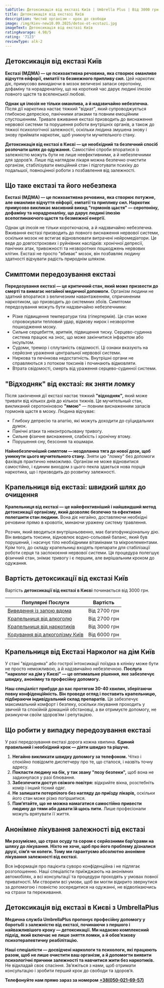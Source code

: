 ```yaml
---
tabTitle: Детоксикація від екстазі Київ | Umbrella Plus | Від 3000 грн
title: Детоксикація від екстазі Київ
description: Чистий організм – крок до свободи
image: /img/Kiev-new10.09.2025/detox-ot-ecstazi.jpg
imageText: Детоксикація від екстазі Київ
ratingAvarage: 4.98/5
rating: '7123'
reviewType: alk-2
---
```


## Детоксикація від екстазі Київ

**Екстазі (МДМА) — це психоактивна речовина, яка створює оманливе відчуття ейфорії, емпатії та безмежного припливу сил.** Цей наркотик діє, примусово викидаючи в мозок величезні запаси серотоніну, дофаміну та норадреналіну, що на короткий час дарує людині ілюзію повного щастя та вселенської любові.

**Однак ця ілюзія не тільки оманлива, а й надзвичайно небезпечна.** Після дії наркотика настає тяжкий "відкат", який супроводжується глибокою депресією, панічними атаками та повним емоційним спустошенням. Тривале вживання екстазі призводить до виснаження нервової системи та порушення роботи внутрішніх органів, а також до тяжкої психологічної залежності, оскільки людина змушена знову і знову приймати наркотик, щоб уникнути мучительного стану.

**Детоксикація від екстазі в Києві — це необхідний та безпечний спосіб розпочати шлях до одужання.** Самостійні спроби впоратися із залежністю можуть бути не лише неефективними, а й небезпечними для здоров’я. Лише під наглядом лікаря можна безпечно очистити організм, стабілізувати емоційний стан і підготувати психіку до подальшої, повноцінної роботи з позбавлення від залежності.

## Що таке екстазі та його небезпека

**Екстазі (МДМА) — це психоактивна речовина, яка створює потужне, але оманливе відчуття ейфорії, емпатії та припливу сил. Наркотик примусово викликає масивний викид "гормонів щастя" — серотоніну, дофаміну та норадреналіну, що дарує людині ілюзію всепоглинаючого щастя та безмежної енергії.**

Однак ця ілюзія не тільки короткочасна, а й надзвичайно небезпечна. Вживання екстазі призводить до повного виснаження нервової системи, оскільки мозок не встигає відновлювати витрачені нейромедіатори. Це веде до довгострокових і руйнівних наслідків: хронічної депресії, панічних атак, тривожності та незворотних пошкоджень нервових клітин. Екстазі не просто "вбиває" мозок, він позбавляє людину здатності відчувати радість природнім шляхом.

## Симптоми передозування екстазі

**Передозування екстазі — це критичний стан, який може призвести до смерті та вимагає негайної медичної допомоги.** Організм людини не здатний впоратися з величезним навантаженням, спричиненим наркотиком, що призводить до системних збоїв. Симптоми передозування можуть бути надзвичайно небезпечними:

* Різке підвищення температури тіла (гіпертермія). Це стан може спровокувати тепловий удар, відмову нирок і незворотне пошкодження мозку.
* Сильне серцебиття, аритмія, підвищення тиску. Серцево-судинна система працює на знос, що може закінчитися інфарктом або інсультом.
* Судоми, тремор і сплутаність свідомості. Ці ознаки вказують на серйозне ураження центральної нервової системи.
* Ниркова та печінкова недостатність. Внутрішні органи не справляються з потоком токсинів і починають відмовляти.
* Втрата свідомості, смерть від ураження серцево-судинної системи.

## "Відходняк" від екстазі: як зняти ломку

Після закінчення дії екстазі настає тяжкий **"відходняк",** який може тривати від кількох днів до кількох тижнів. Це мучительный стан, викликаний серотоніновою **"ямою"** — повним виснаженням запасів гормонів щастя в мозку. Людина відчуває:

* Глибоку депресію та апатію, які можуть доходити до суїцидальних думок.
* Панічні атаки та неконтрольовану тривогу.
* Сильне фізичне виснаження, слабкість і хронічну втому.
* Порушення сну, безсоння та кошмари.

**Найнебезпечніший симптом — нездоланна тяга до нової дози, щоб уникнути цього мучительного стану.** Зняти цю "ломку" без допомоги фахівців практично неможливо. Організм не може відновитися самостійно, і єдиним виходом з цього пекла здається нова порція наркотика, що і призводить до розвитку залежності.

## Крапельниця від екстазі: швидкий шлях до очищення

**Крапельниця від екстазі — це найефективніший і найшвидший метод детоксикації організму, який дозволяє безпечно та ефективно полегшити стан людини.** Вона діє негайно, доставляючи необхідні речовини прямо в кровотік, минаючи уражену систему травлення.

Розчин, який вводиться внутрішньовенно, має багатофункціональну дію. Він виводить токсини, відновлює водно-сольовий баланс, який був порушений, і насичує тіло необхідними вітамінами та мікроелементами. Крім того, до складу крапельниці входять препарати для стабілізації роботи серця та заспокоєння нервової системи. Ця процедура полегшує фізичний стан, знімає тривогу і є першим, але вирішальним кроком до одужання.

## Вартість детоксикації від екстазі Київ

Вартість **детоксикації від екстазі в Києві** починається від 3000 грн.

| Популярні Послуги                                                | Вартість     |
| ---------------------------------------------------------------- | ------------ |
| [Виведення із запою вдома](Vivod-iz-zapoia-na-domy-kiev-ua)      | Від 2700 грн |
| [Крапельниця від алкоголю](Kapelnica_ot_alkogola_na_dom_kiev)    | Від 2700 грн |
| [Крапельниця від наркотиків](kap-ot-nark-kiev-ua)                | Від 3000 грн |
| [Кодування від алкоголізму Київ](kodirovka-ot-alkogolia-kiev-ua) | Від 6000 грн |

## Крапельниця від Екстазі Нарколог на дім Київ

У стані "відходняка" або гострої інтоксикації поїздка в клініку може бути не просто неможливою, а й надзвичайно небезпечною. **Послуга "нарколог на дім у Києві" — це оптимальне рішення, яке забезпечує швидку, анонімну та професійну допомогу.**

**Наш спеціаліст прибуде до вас протягом 30-40 хвилин, зберігаючи повну конфіденційність. Він проведе огляд і поставить крапельницю, підбираючи індивідуальний склад препаратів.** Це забезпечує максимальний комфорт і безпеку, оскільки лікування проходить у звичній та спокійній домашній обстановці, а ви отримуєте допомогу, не ризикуючи своїм здоров’ям і репутацією.

## Що робити у випадку передозування екстазі

У разі передозування екстазі дорога кожна хвилина. **Єдиний правильний і необхідний крок — діяти швидко та рішуче.**

1. **Негайно викликати швидку допомогу за телефоном.** Чітко і спокійно повідомте диспетчеру про те, що сталося, і назвіть точну адресу.
2. **Покласти людину на бік, у так звану "позу безпеки",** щоб вона не задихнулася у разі блювання.
3. **Забезпечити доступ свіжого повітря:** відкрийте вікна, розстебніть комір і інший тісний одяг.
4. **Не залишати потерпілого без нагляду до приїзду лікарів,** оскільки його стан може різко погіршитися.
5. **Пам’ятайте, що не можна намагатися самостійно привести людину до тями або давати їй щось пити.** Лише професіонали можуть врятувати її життя.

## Анонімне лікування залежності від екстазі

**Ми розуміємо, що страх осуду та сором є серйозними бар’єрами на шляху до лікування. Ніхто не хоче, щоб про його проблему дізналися друзі, сім’я чи колеги. Тому ми гарантуємо абсолютно анонімне лікування залежності від екстазі.**

Вся інформація про пацієнта суворо конфіденційна і не підлягає розголошенню. Наші спеціалісти приїжджають на анонімних автомобілях, а всі консультації та процедури проходять у умовах повної приватності. Ми створили всі умови, щоб ви могли відкрито звернутися за допомогою і повністю зосередитися на одужанні, не відволікаючись на страхи та переживання.

## Детоксикація від екстазі в Києві з UmbrellaPlus

**Медична служба UmbrellaPlus пропонує професійну допомогу у боротьбі з залежністю від екстазі, починаючи з першого і найважливішого кроку — детоксикації. Ми надаємо комплексний підхід, який включає не лише зняття ломки, а й обов’язкову психотерапевтичну реабілітацію.**

**Наші спеціалісти — досвідчені наркологи та психологи, які працюють разом, щоб не лише очистити ваш організм, а й допомогти виявити психологічні причини залежності та навчитися жити без наркотиків.** Не відкладай своє спасіння. Зв’яжіться з нами, щоб отримати консультацію і зробити перший крок до свободи та здоров’я.

**Телефонуйте нам прямо зараз за номером** **[+38(050-021-69-57)](tel:0500216957)**
